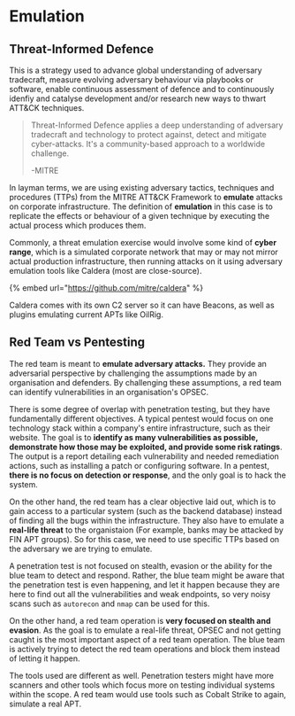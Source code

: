 # Emulation

## Threat-Informed Defence

This is a strategy used to advance global understanding of adversary tradecraft, measure evolving adversary behaviour via playbooks or software, enable continuous assessment of defence and to continuously idenfiy and catalyse development and/or research new ways to thwart ATT\&CK techniques.

> Threat-Informed Defence applies a deep understanding of adversary tradecraft and technology to protect against, detect and mitigate cyber-attacks. It's a community-based approach to a worldwide challenge.
>
> \-MITRE

In layman terms, we are using existing adversary tactics, techniques and procedures (TTPs) from the MITRE ATT\&CK Framework to **emulate** attacks on corporate infrastructure. The definition of **emulation** in this case is to replicate the effects or behaviour of a given technique by executing the actual process which produces them.&#x20;

Commonly, a threat emulation exercise would involve some kind of **cyber range**, which is a simulated corporate network that may or may not mirror actual production infrastructure, then running attacks on it using adversary emulation tools like Caldera (most are close-source).

{% embed url="https://github.com/mitre/caldera" %}

Caldera comes with its own C2 server so it can have Beacons, as well as plugins emulating current APTs like OilRig.

## Red Team vs Pentesting

The red team is meant to **emulate adversary attacks.** They provide an adversarial perspective by challenging the assumptions made by an organisation and defenders. By challenging these assumptions, a red team can identify vulnerabilities in an organisation's OPSEC.&#x20;

There is some degree of overlap with penetration testing, but they have fundamentally different objectives. A typical pentest would focus on one technology stack within a company's entire infrastructure, such as their website. The goal is to **identify as many vulnerabilities as possible, demonstrate how those may be exploited, and provide some risk ratings**. The output is a report detailing each vulnerability and needed remediation actions, such as installing a patch or configuring software. In a pentest, **there is no focus on detection or response**, and the only goal is to hack the system.

On the other hand, the red team has a clear objective laid out, which is to gain access to a particular system (such as the backend database) instead of finding all the bugs within the infrastructure. They also have to emulate a **real-life threat** to the organistaion (For example, banks may be attacked by FIN APT groups). So for this case, we need to use specific TTPs based on the adversary we are trying to emulate.&#x20;

A penetration test is not focused on stealth, evasion or the ability for the blue team to detect and respond. Rather, the blue team might be aware that the penetration test is even happening, and let it happen because they are here to find out all the vulnerabilities and weak endpoints, so very noisy scans such as `autorecon` and `nmap` can be used for this.&#x20;

On the other hand, a red team operation is **very focused on stealth and evasion**. As the goal is to emulate a real-life threat, OPSEC and not getting caught is the most important aspect of a red team operation. The blue team is actively trying to detect the red team operations and block them instead of letting it happen.&#x20;

The tools used are different as well. Penetration testers might have more scanners and other tools which focus more on testing individual systems within the scope. A red team would use tools such as Cobalt Strike to again, simulate a real APT.&#x20;
